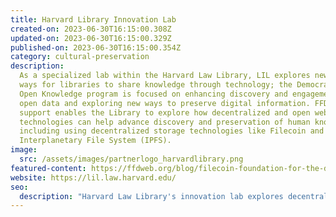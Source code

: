 ```yaml
---
title: Harvard Library Innovation Lab
created-on: 2023-06-30T16:15:00.308Z
updated-on: 2023-06-30T16:15:00.329Z
published-on: 2023-06-30T16:15:00.354Z
category: cultural-preservation
description:
  As a specialized lab within the Harvard Law Library, LIL explores new
  ways for libraries to share knowledge through technology; the Democratizing
  Open Knowledge program is focused on enhancing discovery and engagement with
  open data and exploring new ways to preserve digital information. FFDW’s
  support enables the Library to explore how decentralized and open web
  technologies can help advance discovery and preservation of human knowledge,
  including using decentralized storage technologies like Filecoin and the
  Interplanetary File System (IPFS).
image:
  src: /assets/images/partnerlogo_harvardlibrary.png
featured-content: https://ffdweb.org/blog/filecoin-foundation-for-the-decentralized-web-boosts-harvard-library-innovation-lab-s-work-to-democratize-open-knowledge
website: https://lil.law.harvard.edu/
seo:
  description: "Harvard Law Library's innovation lab explores decentralized tech like Filecoin and IPFS to advance knowledge preservation and discovery, supported by FFDW."
---
```

